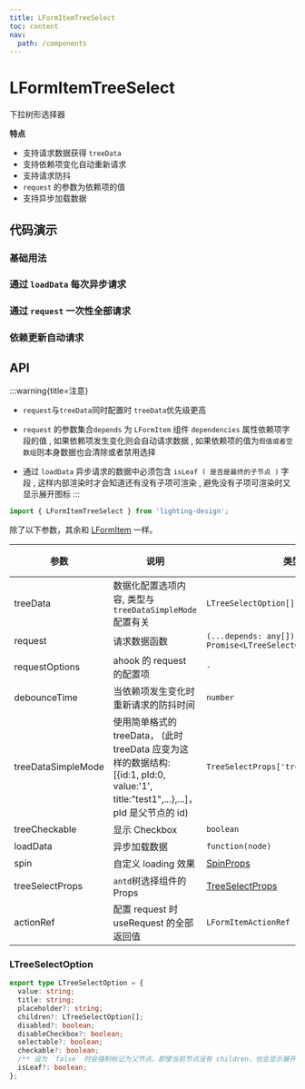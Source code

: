 ```yaml
---
title: LFormItemTreeSelect
toc: content
nav:
  path: /components
---
```


# LFormItemTreeSelect

下拉树形选择器

**特点**

- 支持请求数据获得 `treeData`
- 支持依赖项变化自动重新请求
- 支持请求防抖
- `request` 的参数为依赖项的值
- 支持异步加载数据

## 代码演示

### 基础用法

<code src='./demos/Demo1.tsx'></code>

### 通过 `loadData` 每次异步请求

<code src='./demos/Demo3.tsx'></code>

### 通过 `request` 一次性全部请求

<code src='./demos/Demo4.tsx'></code>

### 依赖更新自动请求

<code src='./demos/Demo2.tsx'></code>

## API

:::warning{title=注意}

- `request`与`treeData`同时配置时 `treeData`优先级更高

- `request` 的参数集合`depends` 为 `LFormItem` 组件 `dependencies` 属性依赖项字段的值 , 如果依赖项发生变化则会自动请求数据 , 如果依赖项的值为`假值或者空数组`则本身数据也会清除或者禁用选择

- 通过 `loadData` 异步请求的数据中必须包含 `isLeaf ( 是否是最终的子节点 )` 字段 , 这样内部渲染时才会知道还有没有子项可渲染 , 避免没有子项可渲染时又显示展开图标
  :::

```ts
import { LFormItemTreeSelect } from 'lighting-design';
```

除了以下参数，其余和 [LFormItem](/components/form-item) 一样。

| 参数               | 说明                                                                                                                                  | 类型                                                                 | 默认值  |
| ------------------ | ------------------------------------------------------------------------------------------------------------------------------------- | -------------------------------------------------------------------- | ------- |
| treeData           | 数据化配置选项内容, 类型与 `treeDataSimpleMode`配置有关                                                                               | `LTreeSelectOption[]`                                                | `[]`    |
| request            | 请求数据函数                                                                                                                          | `(...depends: any[]) => Promise<LTreeSelectOption[]>`                | `-`     |
| requestOptions     | ahook 的 request 的配置项                                                                                                             | `-`                                                                  | `-`     |
| debounceTime       | 当依赖项发生变化时重新请求的防抖时间                                                                                                  | `number`                                                             | `-`     |
| treeDataSimpleMode | 使用简单格式的 treeData， (此时 treeData 应变为这样的数据结构: [{id:1, pId:0, value:'1', title:"test1",...},...]， pId 是父节点的 id) | `TreeSelectProps['treeDataSimpleMode'] `                             | `false` |
| treeCheckable      | 显示 Checkbox                                                                                                                         | `boolean `                                                           | `false` |
| loadData           | 异步加载数据                                                                                                                          | `function(node)`                                                     | `-`     |
| spin               | 自定义 loading 效果                                                                                                                   | [SpinProps](https://ant.design/components/spin-cn/#api)              | `-`     |
| treeSelectProps    | `antd`树选择组件的 Props                                                                                                              | [TreeSelectProps](https://ant.design/components/tree-select-cn/#api) | `-`     |
| actionRef          | 配置 request 时 useRequest 的全部返回值                                                                                               | `LFormItemActionRef`                                                 | `-`     |

### LTreeSelectOption

```ts
export type LTreeSelectOption = {
  value: string;
  title: string;
  placeholder?: string;
  children?: LTreeSelectOption[];
  disabled?: boolean;
  disableCheckbox?: boolean;
  selectable?: boolean;
  checkable?: boolean;
  /** 设为 `false` 时会强制标记为父节点，即使当前节点没有 children，也会显示展开图标 */
  isLeaf?: boolean;
};
```
